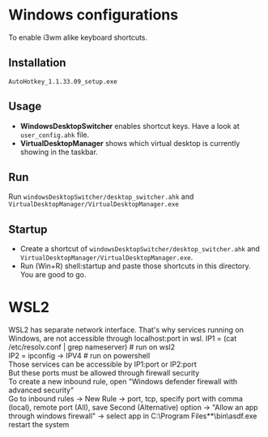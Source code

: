 # Windows configurations
To enable i3wm alike keyboard shortcuts.  

## Installation
```
AutoHotkey_1.1.33.09_setup.exe
```
## Usage
- **WindowsDesktopSwitcher** enables shortcut keys. Have a look at `user_config.ahk` file.
- **VirtualDesktopManager** shows which virtual desktop is currently showing in the taskbar.



## Run
Run `windowsDesktopSwitcher/desktop_switcher.ahk` and `VirtualDesktopManager/VirtualDesktopManager.exe`

## Startup
- Create a shortcut of `windowsDesktopSwitcher/desktop_switcher.ahk` and `VirtualDesktopManager/VirtualDesktopManager.exe`.
- Run (Win+R) shell:startup and paste those shortcuts in this directory. You are good to go.



# WSL2
WSL2 has separate network interface. That's why services running on Windows, are not accessible through localhost:port in wsl.
IP1 = (cat /etc/resolv.conf | grep nameserver)    # run on wsl2     
IP2 = ipconfig -> IPV4      # run on powershell    
Those services can be accessible by IP1:port or IP2:port     
But these ports must be allowed through firewall security    
To create a new inbound rule, open "Windows defender firewall with advanced security"   
Go to inbound rules -> New Rule -> port, tcp, specify port with comma (local), remote port (All), save
Second (Alternative) option -> "Allow an app through windows firewall" -> select app in C:\Program Files\**\bin\asdf.exe
restart the system
